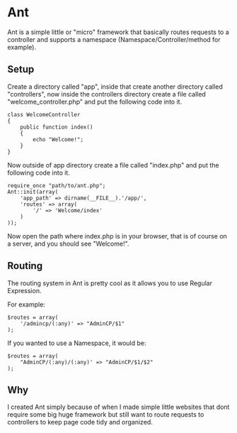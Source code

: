 Ant
======

Ant is a simple little or "micro" framework that basically routes requests to a controller and supports a namespace (Namespace/Controller/method for example).

Setup
------------

Create a directory called "app", inside that create another directory called "controllers", now inside
the controllers directory create a file called "welcome_controller.php" and put the following code into it.

	class WelcomeController
	{
		public function index()
		{
			echo "Welcome!";
		}
	}

Now outside of app directory create a file called "index.php" and put the following code into it.

	require_once "path/to/ant.php";
	Ant::init(array(
		'app_path' => dirname(__FILE__).'/app/',
		'routes' => array(
			'/' => 'Welcome/index'
		)
	));

Now open the path where index.php is in your browser, that is of course on a server, and you should see "Welcome!".

Routing
------------

The routing system in Ant is pretty cool as it allows you to use Regular Expression.

For example:

	$routes = array(
		'/admincp/(:any)' => "AdminCP/$1"
	);

If you wanted to use a Namespace, it would be:

	$routes = array(
		"AdminCP/(:any)/(:any)' => "AdminCP/$1/$2"
	);

Why
------------

I created Ant simply because of when I made simple little websites that dont require some big huge framework
but still want to route requests to controllers to keep page code tidy and organized.
